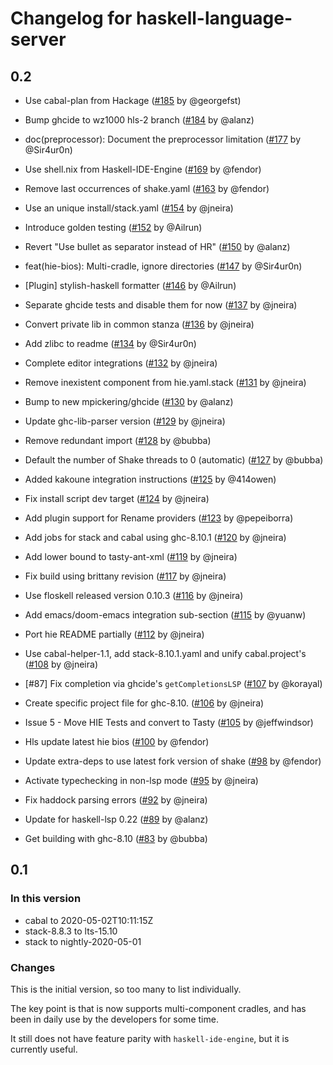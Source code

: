 # Changelog for haskell-language-server

## 0.2

- Use cabal-plan from Hackage
([#185](https://github.com/haskell/haskell-language-server/pull/185) by @georgefst)

- Bump ghcide to wz1000 hls-2 branch
([#184](https://github.com/haskell/haskell-language-server/pull/184) by @alanz)

- doc(preprocessor): Document the preprocessor limitation
([#177](https://github.com/haskell/haskell-language-server/pull/177) by @Sir4ur0n)

- Use shell.nix from Haskell-IDE-Engine
([#169](https://github.com/haskell/haskell-language-server/pull/169) by @fendor)

- Remove last occurrences of shake.yaml
([#163](https://github.com/haskell/haskell-language-server/pull/163) by @fendor)

- Use an unique install/stack.yaml
([#154](https://github.com/haskell/haskell-language-server/pull/154) by @jneira)

- Introduce golden testing
([#152](https://github.com/haskell/haskell-language-server/pull/152) by @Ailrun)

- Revert "Use bullet as separator instead of HR"
([#150](https://github.com/haskell/haskell-language-server/pull/150) by @alanz)

- feat(hie-bios): Multi-cradle, ignore directories
([#147](https://github.com/haskell/haskell-language-server/pull/147) by @Sir4ur0n)

- [Plugin] stylish-haskell formatter
([#146](https://github.com/haskell/haskell-language-server/pull/146) by @Ailrun)

- Separate ghcide tests and disable them for now
([#137](https://github.com/haskell/haskell-language-server/pull/137) by @jneira)

- Convert private lib in common stanza
([#136](https://github.com/haskell/haskell-language-server/pull/136) by @jneira)

- Add zlibc to readme
([#134](https://github.com/haskell/haskell-language-server/pull/134) by @Sir4ur0n)

- Complete editor integrations
([#132](https://github.com/haskell/haskell-language-server/pull/132) by @jneira)

- Remove inexistent component from hie.yaml.stack
([#131](https://github.com/haskell/haskell-language-server/pull/131) by @jneira)

- Bump to new mpickering/ghcide
([#130](https://github.com/haskell/haskell-language-server/pull/130) by @alanz)

- Update ghc-lib-parser version
([#129](https://github.com/haskell/haskell-language-server/pull/129) by @jneira)

- Remove redundant import
([#128](https://github.com/haskell/haskell-language-server/pull/128) by @bubba)

- Default the number of Shake threads to 0 (automatic)
([#127](https://github.com/haskell/haskell-language-server/pull/127) by @bubba)

- Added kakoune integration instructions
([#125](https://github.com/haskell/haskell-language-server/pull/125) by @414owen)

- Fix install script dev target
([#124](https://github.com/haskell/haskell-language-server/pull/124) by @jneira)

- Add plugin support for Rename providers
([#123](https://github.com/haskell/haskell-language-server/pull/123) by @pepeiborra)

- Add jobs for stack and cabal using ghc-8.10.1
([#120](https://github.com/haskell/haskell-language-server/pull/120) by @jneira)

- Add lower bound to tasty-ant-xml
([#119](https://github.com/haskell/haskell-language-server/pull/119) by @jneira)

- Fix build using brittany revision
([#117](https://github.com/haskell/haskell-language-server/pull/117) by @jneira)

- Use floskell released version 0.10.3
([#116](https://github.com/haskell/haskell-language-server/pull/116) by @jneira)

- Add emacs/doom-emacs integration sub-section
([#115](https://github.com/haskell/haskell-language-server/pull/115) by @yuanw)

- Port hie README partially
([#112](https://github.com/haskell/haskell-language-server/pull/112) by @jneira)

- Use cabal-helper-1.1, add stack-8.10.1.yaml and unify cabal.project's
([#108](https://github.com/haskell/haskell-language-server/pull/108) by @jneira)

- [#87] Fix completion via ghcide's `getCompletionsLSP`
([#107](https://github.com/haskell/haskell-language-server/pull/107) by @korayal)

- Create specific project file for ghc-8.10.
([#106](https://github.com/haskell/haskell-language-server/pull/106) by @jneira)

- Issue 5 - Move HIE Tests and convert to Tasty
([#105](https://github.com/haskell/haskell-language-server/pull/105) by @jeffwindsor)

- Hls update latest hie bios
([#100](https://github.com/haskell/haskell-language-server/pull/100) by @fendor)

- Update extra-deps to use latest fork version of shake
([#98](https://github.com/haskell/haskell-language-server/pull/98) by @fendor)

- Activate typechecking in non-lsp mode
([#95](https://github.com/haskell/haskell-language-server/pull/95) by @jneira)

- Fix haddock parsing errors
([#92](https://github.com/haskell/haskell-language-server/pull/92) by @jneira)

- Update for haskell-lsp 0.22
([#89](https://github.com/haskell/haskell-language-server/pull/89) by @alanz)

- Get building with ghc-8.10
([#83](https://github.com/haskell/haskell-language-server/pull/83) by @bubba)

## 0.1

### In this version

- cabal to 2020-05-02T10:11:15Z
- stack-8.8.3 to lts-15.10
- stack to nightly-2020-05-01

### Changes

This is the initial version, so too many to list individually.

The key point is that is now supports multi-component cradles, and has been in
daily use by the developers for some time.

It still does not have feature parity with `haskell-ide-engine`, but it is
currently useful.
